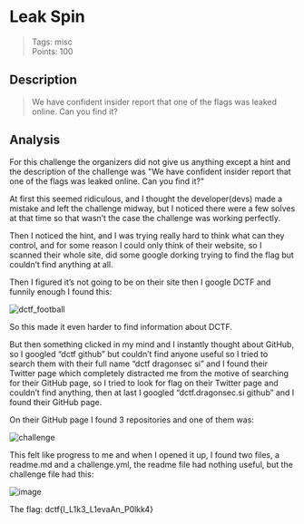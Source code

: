 # Leak Spin


> Tags: misc  
> Points: 100  


## Description
> We have confident insider report that one of the flags was leaked online. Can you find it?


## Analysis

For this challenge the organizers did not give us anything except a hint and the description of the challenge was "We have confident insider report that one of the flags was leaked online. Can you find it?"

At first this seemed ridiculous, and I thought the developer(devs) made a mistake and left the challenge midway, but I noticed there were a few solves at that time so that wasn’t the case the challenge was working perfectly.

Then I noticed the hint, and I was trying really hard to think what can they control, and for some reason I could only think of their website, so I scanned their whole site, did some google dorking trying to find the flag but couldn’t find anything at all.

Then I figured it’s not going to be on their site then I google DCTF and funnily enough I found this:

![dctf_football](https://github.com/thirty2/CTF-Writeups/blob/master/2021/dCTF/misc/Leak-spin/DCTF_football.png)

So this made it even harder to find information about DCTF.

But then something clicked in my mind and I instantly thought about GitHub, so I googled “dctf github” but couldn’t find anyone useful so I tried to search them with their full name “dctf dragonsec si” and I found their Twitter page which completely distracted me from the motive of searching for their GitHub page, so I tried to look for flag on their Twitter page and couldn’t find anything, then at last I googled “dctf.dragonsec.si github” and I found their GitHub page. 

On their GitHub page I found 3 repositories and one of them was:

![challenge](https://github.com/thirty2/CTF-Writeups/blob/master/2021/dCTF/misc/Leak-spin/dctf_github.png)

This felt like progress to me and when I opened it up, I found two files, a readme.md and a challenge.yml, the readme file had nothing useful, but the challenge file had this:

![image](https://github.com/thirty2/CTF-Writeups/blob/master/2021/dCTF/misc/Leak-spin/image.png)

The flag: dctf{I_L1k3_L1evaAn_P0lkk4}
